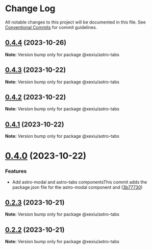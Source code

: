 # Change Log

All notable changes to this project will be documented in this file.
See [Conventional Commits](https://conventionalcommits.org) for commit guidelines.

## [0.4.4](https://github.com/xexiu/astro-components/compare/@xexiu/astro-tabs@0.4.3...@xexiu/astro-tabs@0.4.4) (2023-10-26)

**Note:** Version bump only for package @xexiu/astro-tabs





## [0.4.3](https://github.com/xexiu/astro-components/compare/@xexiu/astro-tabs@0.4.2...@xexiu/astro-tabs@0.4.3) (2023-10-22)

**Note:** Version bump only for package @xexiu/astro-tabs





## [0.4.2](https://github.com/xexiu/astro-components/compare/@xexiu/astro-tabs@0.4.1...@xexiu/astro-tabs@0.4.2) (2023-10-22)

**Note:** Version bump only for package @xexiu/astro-tabs





## [0.4.1](https://github.com/xexiu/astro-components/compare/@xexiu/astro-tabs@0.4.0...@xexiu/astro-tabs@0.4.1) (2023-10-22)

**Note:** Version bump only for package @xexiu/astro-tabs





# [0.4.0](https://github.com/xexiu/astro-components/compare/@xexiu/astro-tabs@0.2.3...@xexiu/astro-tabs@0.4.0) (2023-10-22)


### Features

* Add astro-modal and astro-tabs componentsThis commit adds the package.json file for the astro-modal component and ([3b77730](https://github.com/xexiu/astro-components/commit/3b77730dc8b30bbec48ff9bc42c0aea48c905a0a))





## [0.2.3](https://github.com/xexiu/astro-components/compare/@xexiu/astro-tabs@0.2.2...@xexiu/astro-tabs@0.2.3) (2023-10-21)

**Note:** Version bump only for package @xexiu/astro-tabs





## [0.2.2](https://github.com/xexiu/astro-components/compare/@xexiu/astro-tabs@0.1.9...@xexiu/astro-tabs@0.2.2) (2023-10-21)

**Note:** Version bump only for package @xexiu/astro-tabs
